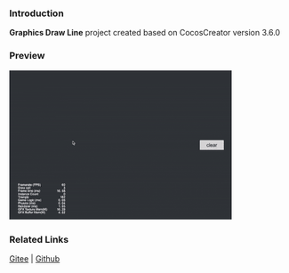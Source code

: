 ### Introduction
**Graphics Draw Line** project created based on CocosCreator version 3.6.0

### Preview
![image](../../../gif/202203/2022030414.gif)

### Related Links
[Gitee](https://gitee.com/mirrors_cocos-creator/example-cases/tree/master/assets/cases/graphics/demo) | [Github](https://github.com/cocos-creator/example-cases/tree/master/assets/cases/graphics/demo)